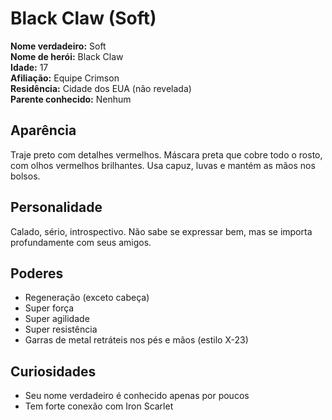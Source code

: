 # Black Claw (Soft)

**Nome verdadeiro:** Soft  
**Nome de herói:** Black Claw  
**Idade:** 17  
**Afiliação:** Equipe Crimson  
**Residência:** Cidade dos EUA (não revelada)  
**Parente conhecido:** Nenhum

## Aparência
Traje preto com detalhes vermelhos. Máscara preta que cobre todo o rosto, com olhos vermelhos brilhantes. Usa capuz, luvas e mantém as mãos nos bolsos.

## Personalidade
Calado, sério, introspectivo. Não sabe se expressar bem, mas se importa profundamente com seus amigos.

## Poderes
- Regeneração (exceto cabeça)
- Super força
- Super agilidade
- Super resistência
- Garras de metal retráteis nos pés e mãos (estilo X-23)

## Curiosidades
- Seu nome verdadeiro é conhecido apenas por poucos
- Tem forte conexão com Iron Scarlet
